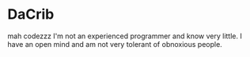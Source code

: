 # DaCrib
mah codezzz
I'm not an experienced programmer and know very little. I have an open mind and am not very tolerant of obnoxious people. 
